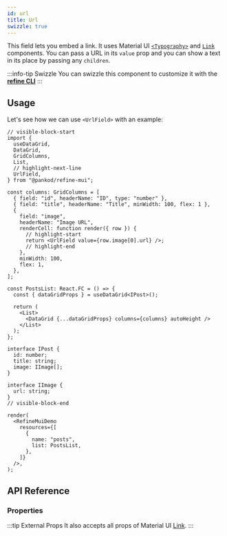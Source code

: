 ```yaml
---
id: url
title: Url
swizzle: true
---
```


This field lets you embed a link. It uses Material UI [`<Typography>`](https://mui.com/material-ui/react-typography/#main-content) and [`Link`](https://mui.com/material-ui/react-link/#main-content) components. You can pass a URL in its `value` prop and you can show a text in its place by passing any `children`.

:::info-tip Swizzle
You can swizzle this component to customize it with the [**refine CLI**](/docs/3.xx.xx/packages/documentation/cli)
:::

## Usage

Let's see how we can use `<UrlField>` with an example:

```tsx live url=http://localhost:3000/posts previewHeight=340px
// visible-block-start
import {
  useDataGrid,
  DataGrid,
  GridColumns,
  List,
  // highlight-next-line
  UrlField,
} from "@pankod/refine-mui";

const columns: GridColumns = [
  { field: "id", headerName: "ID", type: "number" },
  { field: "title", headerName: "Title", minWidth: 100, flex: 1 },
  {
    field: "image",
    headerName: "Image URL",
    renderCell: function render({ row }) {
      // highlight-start
      return <UrlField value={row.image[0].url} />;
      // highlight-end
    },
    minWidth: 100,
    flex: 1,
  },
];

const PostsList: React.FC = () => {
  const { dataGridProps } = useDataGrid<IPost>();

  return (
    <List>
      <DataGrid {...dataGridProps} columns={columns} autoHeight />
    </List>
  );
};

interface IPost {
  id: number;
  title: string;
  image: IImage[];
}

interface IImage {
  url: string;
}
// visible-block-end

render(
  <RefineMuiDemo
    resources={[
      {
        name: "posts",
        list: PostsList,
      },
    ]}
  />,
);
```

## API Reference

### Properties

<PropsTable module="@pankod/refine-mui/UrlField" value-description="URL for link to reference to"/>

:::tip External Props
It also accepts all props of Material UI [Link](https://mui.com/material-ui/react-link/#main-content).
:::
